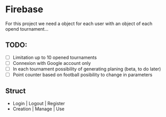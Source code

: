 # Firebase 

For this project we need a object for each user with an object of each opend tournament...

## TODO:

- [ ] Limitation up to 10 opened tournaments
- [ ] Connexion with Google account only
- [ ] In each tournament possibility of generating planing (beta, to do later)
- [ ] Point counter based on football posibility to change in parameters

## Struct

- Login | Logout | Register
- Creation | Manage | Use